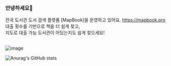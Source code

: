 ### 안녕하세요👋

전국 도서관 도서 검색 플랫폼 [MapBook]을 운영하고 있어요. https://mapbook.pro <br>
대출 횟수를 기반으로 책을 더 쉽게 찾고, <br>
지도로 대출 가능 도서관이 어딨는지도 쉽게 찾으세요! <br><br>

![image](https://github.com/InjunJo/InjunJo/assets/107255371/b9df2af0-b938-4339-9cd9-517d827ee747)



![Anurag's GitHub stats](https://github-readme-stats.vercel.app/api?username=InjunJo&show_icons=true&theme=cobalt)  

<!--
**InjunJo/InjunJo** is a ✨ _special_ ✨ repository because its `README.md` (this file) appears on your GitHub profile.

Here are some ideas to get you started:

 

- 🔭 I’m currently working on ...
- 🌱 I’m currently learning ...
- 👯 I’m looking to collaborate on ...
- 🤔 I’m looking for help with ...
- 💬 Ask me about ...
- 📫 How to reach me: ...
- 😄 Pronouns: ...
- ⚡ Fun fact: ...
-->
